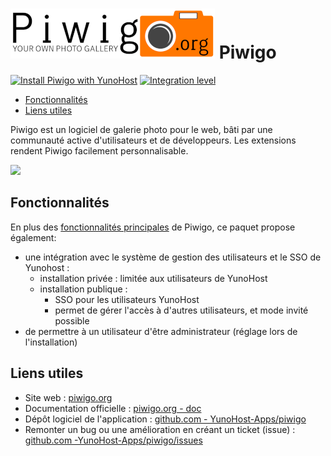 # <img src="/images/piwigo_logo.png" alt="logo de Piwigo"> Piwigo

[![Install Piwigo with YunoHost](https://install-app.yunohost.org/install-with-yunohost.png)](https://install-app.yunohost.org/?app=piwigo) [![Integration level](https://dash.yunohost.org/integration/piwigo.svg)](https://dash.yunohost.org/appci/app/piwigo)

- [Fonctionnalités](#fonctionnalites)
- [Liens utiles](#liens-utiles)

Piwigo est un logiciel de galerie photo pour le web, bâti par une communauté active d'utilisateurs et de développeurs. Les extensions rendent Piwigo facilement personnalisable.

![](http://piwigo.org/screenshots/homepage/piwigo-batch-manager.png)

## Fonctionnalités

En plus des [fonctionnalités principales](http://piwigo.org/basics/features) de Piwigo, ce paquet propose également:

 * une intégration avec le système de gestion des utilisateurs et le SSO de Yunohost :
   * installation privée : limitée aux utilisateurs de YunoHost
   * installation publique :
     * SSO pour les utilisateurs YunoHost
     * permet de gérer l'accès à d'autres utilisateurs, et mode invité possible
 * de permettre à un utilisateur d'être administrateur (réglage lors de l'installation)

 ## Liens utiles

 + Site web : [piwigo.org](http://piwigo.org/)
 + Documentation officielle : [piwigo.org - doc](https://piwigo.org/doc/doku.php)
 + Dépôt logiciel de l'application : [github.com - YunoHost-Apps/piwigo](https://github.com/YunoHost-Apps/piwigo_ynh)
 + Remonter un bug ou une amélioration en créant un ticket (issue) : [github.com -YunoHost-Apps/piwigo/issues](https://github.com/YunoHost-Apps/piwigo_ynh/issues)
